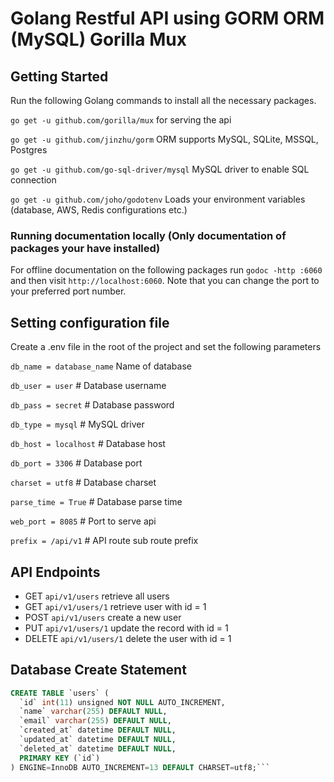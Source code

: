 # Golang Restful API using GORM ORM (MySQL) Gorilla Mux

## Getting Started
Run the following Golang commands to install all the necessary packages.

`go get -u github.com/gorilla/mux` for serving the api

`go get -u github.com/jinzhu/gorm` ORM supports MySQL, SQLite, MSSQL, Postgres

`go get -u github.com/go-sql-driver/mysql` MySQL driver to enable SQL connection

`go get -u github.com/joho/godotenv` Loads your environment variables (database, AWS, Redis configurations etc.)

### Running documentation locally (Only documentation of packages your have installed)
For offline documentation on the following packages run `godoc -http :6060` and then visit `http://localhost:6060`. Note that you can change the port to your preferred port number.

## Setting configuration file
Create a .env file in the root of the project and set the following parameters

`db_name = database_name` Name of database

`db_user = user`  # Database username

`db_pass = secret` # Database password

`db_type = mysql`   # MySQL driver

`db_host = localhost` # Database host

`db_port = 3306`  # Database port

`charset = utf8` # Database charset

`parse_time = True` # Database parse time

`web_port = 8085`   # Port to serve api

`prefix = /api/v1`  # API route sub route prefix

## API Endpoints

* GET `api/v1/users` retrieve all users
* GET `api/v1/users/1` retrieve user with id = 1
* POST `api/v1/users` create a new user
* PUT `api/v1/users/1` update the record with id = 1
* DELETE `api/v1/users/1` delete the user with id = 1

## Database Create Statement

``` SQL
CREATE TABLE `users` (
  `id` int(11) unsigned NOT NULL AUTO_INCREMENT,
  `name` varchar(255) DEFAULT NULL,
  `email` varchar(255) DEFAULT NULL,
  `created_at` datetime DEFAULT NULL,
  `updated_at` datetime DEFAULT NULL,
  `deleted_at` datetime DEFAULT NULL,
  PRIMARY KEY (`id`)
) ENGINE=InnoDB AUTO_INCREMENT=13 DEFAULT CHARSET=utf8;```
